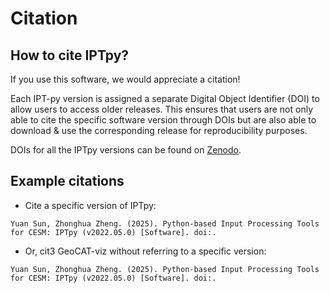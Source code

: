 # Citation

## How to cite IPTpy?

If you use this software, we would appreciate a citation!

Each IPT-py version is assigned a separate Digital Object Identifier (DOI) to allow users to access older releases. This ensures that users are not only able to cite the specific software version through DOIs but are also able to download & use the corresponding release for reproducibility purposes.

DOIs for all the IPTpy versions can be found on [Zenodo](https://zenodo.org/search?q=parent.id%3A6678345&f=allversions%3Atrue&l=list&p=1&s=10&sort=version).

## Example citations

- Cite a specific version of IPTpy:

```
Yuan Sun, Zhonghua Zheng. (2025). Python-based Input Processing Tools for CESM: IPTpy (v2022.05.0) [Software]. doi:.
```

- Or, cit3 GeoCAT-viz without referring to a specific version:

```
Yuan Sun, Zhonghua Zheng. (2025). Python-based Input Processing Tools for CESM: IPTpy (v2022.05.0) [Software]. doi:.
```

